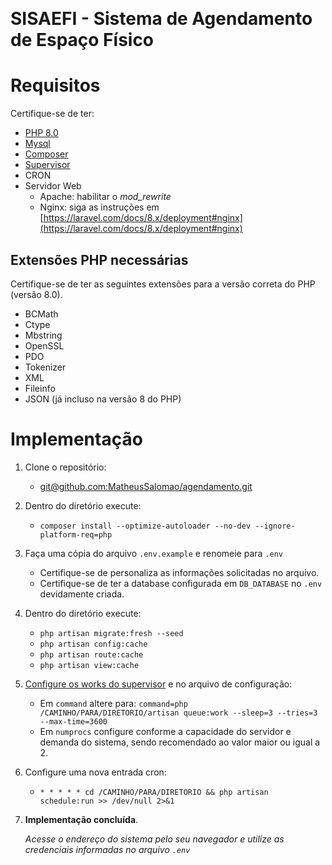 ﻿﻿

# SISAEFI - Sistema de Agendamento de Espaço Físico

# Requisitos

Certifique-se de ter:

- [PHP 8.0](https://www.php.net/downloads)
- [Mysql](https://www.mysql.com/downloads/)
- [Composer](https://getcomposer.org/download/)
- [Supervisor](http://supervisord.org/installing.html)
- CRON
- Servidor Web
    - Apache: habilitar o _mod_rewrite_
    - Nginx: siga as instruções
      em [https://laravel.com/docs/8.x/deployment#nginx](https://laravel.com/docs/8.x/deployment#nginx)

## Extensões PHP necessárias

Certifique-se de ter as seguintes extensões para a versão correta do PHP (versão 8.0).

- BCMath
- Ctype
- Mbstring
- OpenSSL
- PDO
- Tokenizer
- XML
- Fileinfo
- JSON (já incluso na versão 8 do PHP)

# Implementação

1. Clone o repositório:
    - [git@github.com:MatheusSalomao/agendamento.git](git@github.com:MatheusSalomao/agendamento.git)
2. Dentro do diretório execute:
    - `composer install --optimize-autoloader --no-dev --ignore-platform-req=php`
3. Faça uma cópia do arquivo `.env.example` e renomeie para `.env`
    - Certifique-se de personaliza as informações solicitadas no arquivo.
    - Certifique-se de ter a database configurada em `DB_DATABASE` no `.env` devidamente criada.
4. Dentro do diretório execute:
    - `php artisan migrate:fresh --seed`
    - `php artisan config:cache`
    - `php artisan route:cache`
    - `php artisan view:cache`
5. [Configure os works do supervisor](https://laravel.com/docs/8.x/queues#configuring-supervisor) e no arquivo de
   configuração:
    - Em `command` altere
      para: `command=php /CAMINHO/PARA/DIRETORIO/artisan queue:work --sleep=3 --tries=3 --max-time=3600`
    - Em `numprocs` configure conforme a capacidade do servidor e demanda do sistema, sendo recomendado ao valor maior
      ou igual a 2.
6. Configure uma nova entrada cron:
    - `* * * * * cd /CAMINHO/PARA/DIRETORIO && php artisan schedule:run >> /dev/null 2>&1`
7. **Implementação concluída**.

   _Acesse o endereço do sistema pelo seu navegador e utilize as credenciais informadas no arquivo `.env`_
